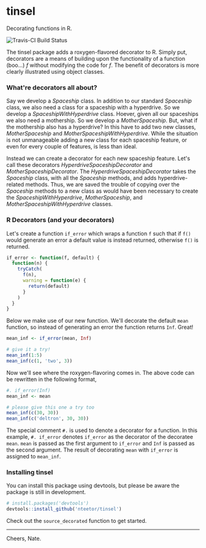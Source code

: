 # tinsel

Decorating functions in R.

![Travis-CI Build Status](https://travis-ci.org/nteetor/tinsel.svg?branch=master)

The tinsel package adds a roxygen-flavored decorator to R. Simply put, 
decorators are a means of building upon the functionality of a function (boo...)
*f* without modifying the code for *f*. The benefit of decorators is more
clearly illustrated using object classes.

### What're decorators all about?

Say we develop a *Spaceship* class. In addition to our standard *Spaceship*
class, we also need a class for a spaceship with a hyperdrive. So we develop a 
*SpaceshipWithHyperdrive* class. Hoever, given all our spaceships we also need a
mothership. So we develop a *MotherSpaceship*. But, what if the mothership also 
has a hyperdrive? In this have to add two new classes, *MotherSpaceship* and 
*MotherSpaceshipWithHyperdrive*. While the situation is not unmanageable adding 
a new class for each spaceship feature, or even for every couple of features, is
less than ideal.

Instead we can create a decorator for each new spaceship feature. Let's call 
these decorators *HyperdriveSpaceshipDecorator* and *MotherSpaceshipDecorator*. 
The *HyperdriveSpaceshipDecorator* takes the *Spaceship* class, with all the 
*Spaceship* methods, and adds hyperdrive-related methods. Thus, we are saved the
trouble of copying over the *Spaceship* methods to a new class as would have
been necessary to create the *SpaceshipWithHyperdrive*, *MotherSpaceship*,
and *MotherSpaceshipWithHyperdrive* classes.

### R Decorators (and your decorators)

Let's create a function `if_error` which wraps a function `f` such that if `f()`
would generate an error a default value is instead returned, otherwise `f()` is 
returned.

```R
if_error <- function(f, default) {
  function(n) {
    tryCatch(
      f(n),
      warning = function(e) {
        return(default)
      }
    )
  }
}
```

Below we make use of our new function. We'll decorate the default `mean`
function, so instead of generating an error the function returns `Inf`. Great!

```R
mean_inf <- if_error(mean, Inf)

# give it a try!
mean_inf(1:5)
mean_inf(c(1, 'two', 3))
```

Now we'll see where the roxygen-flavoring comes in. The above code can be 
rewritten in the following format,

```R
#. if_error(Inf)
mean_inf <- mean

# please give this one a try too
mean_inf(c(30, 30))
mean_inf(c('deltron', 30, 30))
```

The special comment `#.` is used to denote a decorator for a function. In this 
example, `#. if_error` denotes `if_error` as the decorator of the decoratee
`mean`. `mean` is passed as the first argument to `if_error` and `Inf` is passed
as the second argument. The result of decorating `mean` with `if_error` is
assigned to `mean_inf`.

### Installing tinsel

You can install this package using devtools, but please be aware the package is
still in development.

```R
# install.packages('devtools')
devtools::install_github('nteetor/tinsel')
```

Check out the `source_decorated` function to get started.

---

Cheers, Nate.
